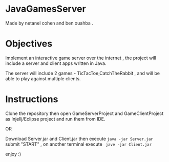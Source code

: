 # JavaGamesServer

Made by netanel cohen and ben ouahba .

# Objectives

Implement an interactive game server over the internet , the project will include a server and client apps written in Java.

The server will include 2 games - TicTacToe,CatchTheRabbit , and will be able to play against multiple clients.

# Instructions 

Clone the repository then open GameServerProject and GameClientProject as Injellj/Eclipse project and run them from IDE.

OR

Download Server.jar and Client.jar then execute ``` java -jar Server.jar ```  submit "START" , on another terminal  execute ``` jave -jar Client.jar```

enjoy :)
